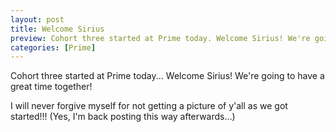 ```yaml
---
layout: post
title: Welcome Sirius
preview: Cohort three started at Prime today. Welcome Sirius! We're going to have a great time together! 
categories: [Prime]
---
```


Cohort three started at Prime today... Welcome Sirius! We're going to have a great time together! 

I will never forgive myself for not getting a picture of y'all as we got started!!! (Yes, I'm back posting this way afterwards...)